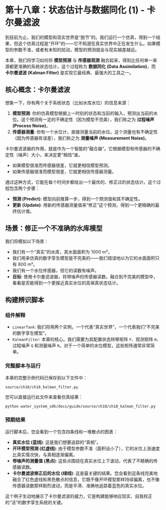 # 第十八章：状态估计与数据同化 (1) - 卡尔曼滤波

到目前为止，我们的模型和现实世界是“脱节”的。我们运行一个仿真，得到一个结果，但这个仿真过程是“开环”的——它不知道在真实世界中正在发生什么。如果模型的参数不准，或者有未知的扰动，模型的预测就会与现实越差越远。

本章，我们将学习如何将 **模型预测** 与 **传感器观测** 融合起来，得到比任何单一来源都更准确的系统状态估计。这个过程称为 **数据同化 (Data Assimilation)**，而 **卡尔曼滤波 (Kalman Filter)** 是实现它最经典、最强大的工具之一。

## 核心概念：卡尔曼滤波

想象一下，你有两个关于系统状态（比如水库水位）的信息来源：
1.  **模型预测**: 你的仿真模型根据上一时刻的状态和当前的输入，预测出当前的水位。这个预测有一定的不确定性（因为模型不完美），我们称之为 **过程噪声 (Process Noise)**。
2.  **传感器测量**: 你有一个水位计，直接测量当前的水位。这个测量也有不确定性（因为传感器有误差），我们称之为 **测量噪声 (Measurement Noise)**。

卡尔曼滤波器的作用，就是作为一个智能的“融合器”。它根据模型和传感器的不确定性（噪声）大小，来决定更“相信”谁。
*   如果模型很准而传感器很差，它就更相信模型预测。
*   如果传感器很准而模型很差，它就更相信传感器测量。

通过这种方式，它能在每个时间步都给出一个最优的、修正过的状态估计。这个过程包含两个步骤：
*   **预测 (Predict)**: 模型向前推算一步，得到一个预测值和其不确定性。
*   **更新 (Update)**: 用新的传感器测量值来“修正”这个预测，得到一个更精确的最终估计值。

## 场景：修正一个不准确的水库模型

我们将模拟以下场景：
*   我们有一个“真实”的水库，其水面面积为 1000 m²。
*   我们用来仿真的数字孪生模型是不完美的——我们错误地以为它的水面面积只有 800 m²。
*   我们有一个水位传感器，但它的读数有噪声。
*   **目标**: 使用卡尔曼滤波器，将带噪声的传感器读数，融合到不完美的模型中，看看是否能得到一个更接近真实水位的高保真状态估计。

## 构建辨识脚本

### 组件解释

*   `LinearTank`: 我们将用两个实例。一个代表“真实世界”，一个代表我们“不完美的数字孪生模型”。
*   `KalmanFilter`: 本章的核心。我们需要为其配置状态转移矩阵 `F`、观测矩阵 `H`、过程噪声 `Q` 和测量噪声 `R`。对于一个简单的水位模型，这些矩阵通常非常简单。

### 完整脚本与运行

本章的完整示例代码已保存到以下文件中：

`source/ch18/ch18_kalman_filter.py`

您可以直接运行此文件来查看仿真结果：

```bash
python water_system_sdk/docs/guide/source/ch18/ch18_kalman_filter.py
```

### 预期结果

运行脚本后，您会看到一个包含四条线和一堆散点的图表：
*   **真实水位 (蓝线)**: 这是我们想要追踪的“真相”。
*   **开环模型预测 (红虚线)**: 由于模型参数不准（面积设小了），它的水位上涨速度比真实情况快，与真相逐渐偏离。
*   **带噪声的测量值 (黑点)**: 这些点围绕在真实水位上下波动，代表了不精确的传感器读数。
*   **卡尔曼滤波修正后的水位 (绿线)**: 这是最关键的结果。您会看到这条线完美地融合了红色虚线和黑色散点的信息，它既不像开环模型那样持续偏离，也不像传感器读数那样剧烈波动，而是平滑、准确地追踪着蓝色的真实水位。

这个例子生动地展示了卡尔曼滤波的威力，它是构建能够响应现实、自我校正的“活”的数字孪生系统的关键。
